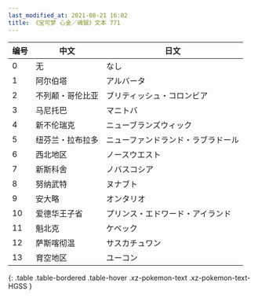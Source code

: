 ```yaml
---
last_modified_at: 2021-08-21 16:02
title: 《宝可梦 心金／魂银》文本 771
---
```

| 编号 | 中文 | 日文 |
| ---- | ---- | ---- |
| 0 | 无 | なし |
| 1 | 阿尔伯塔 | アルバータ |
| 2 | 不列颠・哥伦比亚 | ブリティッシュ・コロンビア |
| 3 | 马尼托巴 | マニトバ |
| 4 | 新不伦瑞克 | ニューブランズウィック |
| 5 | 纽芬兰・拉布拉多 | ニューファンドランド・ラブラドール |
| 6 | 西北地区 | ノースウエスト |
| 7 | 新斯科舍 | ノバスコシア |
| 8 | 努纳武特 | ヌナブト |
| 9 | 安大略 | オンタリオ |
| 10 | 爱德华王子省 | プリンス・エドワード・アイランド |
| 11 | 魁北克 | ケベック |
| 12 | 萨斯喀彻温 | サスカチュワン |
| 13 | 育空地区 | ユーコン |
{: .table .table-bordered .table-hover .xz-pokemon-text .xz-pokemon-text-HGSS }